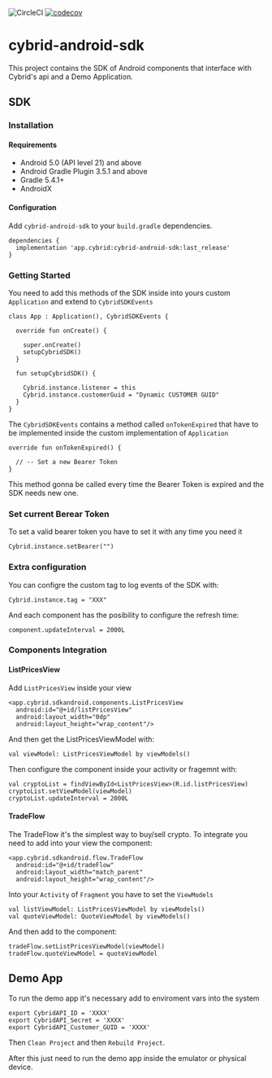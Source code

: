 ![CircleCI](https://circleci.com/gh/Cybrid-app/cybrid-sdk-android.svg?style=svg)
[![codecov](https://codecov.io/gh/Cybrid-app/cybrid-sdk-android/branch/main/graph/badge.svg?token=LTJJFQJWEA)](https://codecov.io/gh/Cybrid-app/cybrid-sdk-android)

# cybrid-android-sdk

This project contains the SDK of Android components that interface with Cybrid's api and a Demo Application.

## SDK

### Installation

#### Requirements

- Android 5.0 (API level 21) and above
- Android Gradle Plugin 3.5.1 and above
- Gradle 5.4.1+
- AndroidX


#### Configuration

Add `cybrid-android-sdk` to your `build.gradle` dependencies.

``` 
dependencies {
  implementation 'app.cybrid:cybrid-android-sdk:last_release'
}
```

### Getting Started

You need to add this methods of the SDK inside into yours custom `Application` and extend to `CybridSDKEvents`

```
class App : Application(), CybridSDKEvents {

  override fun onCreate() {

    super.onCreate()
    setupCybridSDK()
  }

  fun setupCybridSDK() {

    Cybrid.instance.listener = this
    Cybrid.instance.customerGuid = "Dynamic CUSTOMER GUID"
  }
}
```

The `CybridSDKEvents` contains a method called `onTokenExpired` that have to be implemented inside the custom implementation of `Application`

```
override fun onTokenExpired() {

  // -- Set a new Bearer Token
}
```

This method gonna be called every time the Bearer Token is expired and the SDK needs new one.

### Set current Berear Token

To set a valid bearer token you have to set it with any time you need it

```
Cybrid.instance.setBearer("")
```

### Extra configuration

You can configre the custom tag to log events of the SDK with:

```
Cybrid.instance.tag = "XXX"
```


And each component has the posibility to configure the refresh time:

```
component.updateInterval = 2000L
```

### Components Integration

#### ListPricesView

Add `ListPricesView` inside your view

```
<app.cybrid.sdkandroid.components.ListPricesView
  android:id="@+id/listPricesView"
  android:layout_width="0dp"
  android:layout_height="wrap_content"/>
```

And then get the ListPricesViewModel with:

```
val viewModel: ListPricesViewModel by viewModels()
```

Then configure the component inside your activity or fragemnt with:

```
val cryptoList = findViewById<ListPricesView>(R.id.listPricesView)
cryptoList.setViewModel(viewModel)
cryptoList.updateInterval = 2000L
```

#### TradeFlow

The TradeFlow it's the simplest way to buy/sell crypto.
To integrate you need to add into your view the component:

```
<app.cybrid.sdkandroid.flow.TradeFlow
  android:id="@+id/tradeFlow"
  android:layout_width="match_parent"
  android:layout_height="wrap_content"/>
```

Into your `Activity` of `Fragment` you have to set the `ViewModels`

```
val listViewModel: ListPricesViewModel by viewModels()
val quoteViewModel: QuoteViewModel by viewModels()
```

And then add to the component:

```
tradeFlow.setListPricesViewModel(viewModel)
tradeFlow.quoteViewModel = quoteViewModel
```

## Demo App

To run the demo app it's necessary add to enviroment vars into the system

```
export CybridAPI_ID = 'XXXX'
export CybridAPI_Secret = 'XXXX'
export CybridAPI_Customer_GUID = 'XXXX'
```

Then `Clean Project` and then `Rebuild Project`.

After this just need to run the demo app inside the emulator or physical device.
